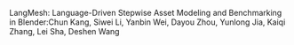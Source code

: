 LangMesh: Language-Driven Stepwise Asset Modeling and Benchmarking in Blender:Chun Kang, Siwei Li, Yanbin Wei, Dayou Zhou, Yunlong Jia, Kaiqi Zhang, Lei Sha, Deshen Wang 

